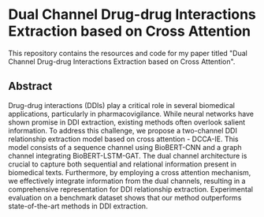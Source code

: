 # Dual Channel Drug-drug Interactions Extraction based on Cross Attention
This repository contains the resources and code for my paper titled "Dual Channel Drug-drug Interactions Extraction based on Cross Attention".

## Abstract
Drug-drug interactions (DDIs) play a critical role in several biomedical applications, particularly in pharmacovigilance. While neural networks have shown promise in DDI extraction, existing methods often overlook salient information. To address this challenge, we propose a two-channel DDI relationship extraction model based on cross attention - DCCA-IE. This model consists of a sequence channel using BioBERT-CNN and a graph channel integrating BioBERT-LSTM-GAT. The dual channel architecture is crucial to capture both sequential and relational information present in biomedical texts. Furthermore, by employing a cross attention mechanism, we effectively integrate information from the dual channels, resulting in a comprehensive representation for DDI relationship extraction. Experimental evaluation on a benchmark dataset shows that our method outperforms state-of-the-art methods in DDI extraction.

